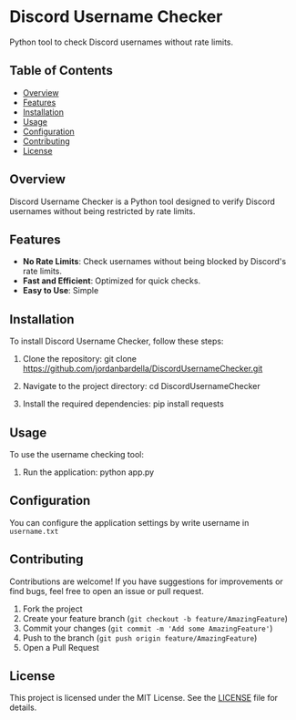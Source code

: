 # Discord Username Checker

Python tool to check Discord usernames without rate limits.

## Table of Contents

- [Overview](#overview)
- [Features](#features)
- [Installation](#installation)
- [Usage](#usage)
- [Configuration](#configuration)
- [Contributing](#contributing)
- [License](#license)

## Overview

Discord Username Checker is a Python tool designed to verify Discord usernames without being restricted by rate limits.

## Features

- **No Rate Limits**: Check usernames without being blocked by Discord's rate limits.
- **Fast and Efficient**: Optimized for quick checks.
- **Easy to Use**: Simple

## Installation

To install Discord Username Checker, follow these steps:

1. Clone the repository:
    git clone https://github.com/jordanbardella/DiscordUsernameChecker.git

2. Navigate to the project directory:
    cd DiscordUsernameChecker

3. Install the required dependencies:
    pip install requests

## Usage

To use the username checking tool:

1. Run the application:
    python app.py

## Configuration

You can configure the application settings by write username in `username.txt`

## Contributing

Contributions are welcome! If you have suggestions for improvements or find bugs, feel free to open an issue or pull request.

1. Fork the project
2. Create your feature branch (`git checkout -b feature/AmazingFeature`)
3. Commit your changes (`git commit -m 'Add some AmazingFeature'`)
4. Push to the branch (`git push origin feature/AmazingFeature`)
5. Open a Pull Request

## License

This project is licensed under the MIT License. See the [LICENSE](LICENSE) file for details.
